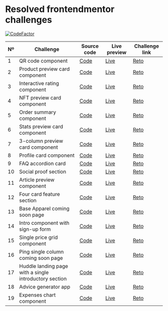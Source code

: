 # Resolved frontendmentor challenges

[![CodeFactor](https://www.codefactor.io/repository/github/javiluli/resolved-frontendmentor-challenges/badge)](https://www.codefactor.io/repository/github/javiluli/resolved-frontendmentor-challenges)

| Nº  | Challenge | Source code | Live preview | Challenge link |
| --- | --------- | ----------- | ------------ | -------------- |
| 1 | QR code component | [Code](https://github.com/javiluli/resolved-frontendmentor-challenges/tree/master/src/ResolvedChallenges/qr-code-component) | [Live](https://rfmc.netlify.app/c/qr-code-component) | [Reto](https://www.frontendmentor.io/challenges/qr-code-component-iux_sIO_H) |
  | 2 | Product preview card component | [Code](https://github.com/javiluli/resolved-frontendmentor-challenges/tree/master/src/ResolvedChallenges/product-preview-card-component) | [Live](https://rfmc.netlify.app/c/product-preview-card-component) | [Reto](https://www.frontendmentor.io/challenges/product-preview-card-component-GO7UmttRfa) |
  | 3 | Interactive rating component | [Code](https://github.com/javiluli/resolved-frontendmentor-challenges/tree/master/src/ResolvedChallenges/interactive-rating-component) | [Live](https://rfmc.netlify.app/c/interactive-rating-component) | [Reto](https://www.frontendmentor.io/challenges/interactive-rating-component-koxpeBUmI) |
  | 4 | NFT preview card component | [Code](https://github.com/javiluli/resolved-frontendmentor-challenges/tree/master/src/ResolvedChallenges/nft-preview-card-component) | [Live](https://rfmc.netlify.app/c/nft-preview-card-component) | [Reto](https://www.frontendmentor.io/challenges/nft-preview-card-component-SbdUL_w0U) |
  | 5 | Order summary component | [Code](https://github.com/javiluli/resolved-frontendmentor-challenges/tree/master/src/ResolvedChallenges/order-summary-component) | [Live](https://rfmc.netlify.app/c/order-summary-component) | [Reto](https://www.frontendmentor.io/challenges/order-summary-component-QlPmajDUj) |
  | 6 | Stats preview card component | [Code](https://github.com/javiluli/resolved-frontendmentor-challenges/tree/master/src/ResolvedChallenges/stats-preview-card-component) | [Live](https://rfmc.netlify.app/c/stats-preview-card-component) | [Reto](https://www.frontendmentor.io/challenges/stats-preview-card-component-8JqbgoU62) |
  | 7 | 3-column preview card component | [Code](https://github.com/javiluli/resolved-frontendmentor-challenges/tree/master/src/ResolvedChallenges/three-column-preview-card-component) | [Live](https://rfmc.netlify.app/c/three-column-preview-card-component) | [Reto](https://www.frontendmentor.io/challenges/3column-preview-card-component-pH92eAR2-) |
  | 8 | Profile card component | [Code](https://github.com/javiluli/resolved-frontendmentor-challenges/tree/master/src/ResolvedChallenges/profile-card-component) | [Live](https://rfmc.netlify.app/c/profile-card-component) | [Reto](https://www.frontendmentor.io/challenges/profile-card-component-cfArpWshJ) |
  | 9 | FAQ accordion card | [Code](https://github.com/javiluli/resolved-frontendmentor-challenges/tree/master/src/ResolvedChallenges/faq-accordion-card) | [Live](https://rfmc.netlify.app/c/faq-accordion-card) | [Reto](https://www.frontendmentor.io/challenges/faq-accordion-card-XlyjD0Oam) |
  | 10 | Social proof section | [Code](https://github.com/javiluli/resolved-frontendmentor-challenges/tree/master/src/ResolvedChallenges/social-proof-section) | [Live](https://rfmc.netlify.app/c/social-proof-section) | [Reto](https://www.frontendmentor.io/challenges/social-proof-section-6e0qTv_bA) |
  | 11 | Article preview component | [Code](https://github.com/javiluli/resolved-frontendmentor-challenges/tree/master/src/ResolvedChallenges/article-preview-component) | [Live](https://rfmc.netlify.app/c/article-preview-component) | [Reto](https://www.frontendmentor.io/challenges/article-preview-component-dYBN_pYFT) |
  | 12 | Four card feature section | [Code](https://github.com/javiluli/resolved-frontendmentor-challenges/tree/master/src/ResolvedChallenges/four-card-feature-section) | [Live](https://rfmc.netlify.app/c/four-card-feature-section) | [Reto](https://www.frontendmentor.io/challenges/four-card-feature-section-weK1eFYK) |
  | 13 | Base Apparel coming soon page | [Code](https://github.com/javiluli/resolved-frontendmentor-challenges/tree/master/src/ResolvedChallenges/base-apparel-coming-soon-page) | [Live](https://rfmc.netlify.app/c/base-apparel-coming-soon-page) | [Reto](https://www.frontendmentor.io/challenges/base-apparel-coming-soon-page-5d46b47f8db8a7063f9331a0) |
  | 14 | Intro component with sign-up form | [Code](https://github.com/javiluli/resolved-frontendmentor-challenges/tree/master/src/ResolvedChallenges/intro-component-with-sign-up-form) | [Live](https://rfmc.netlify.app/c/intro-component-with-sign-up-form) | [Reto](https://www.frontendmentor.io/challenges/intro-component-with-signup-form-5cf91bd49edda32581d28fd1) |
  | 15 | Single price grid component | [Code](https://github.com/javiluli/resolved-frontendmentor-challenges/tree/master/src/ResolvedChallenges/single-price-grid-component) | [Live](https://rfmc.netlify.app/c/single-price-grid-component) | [Reto](https://www.frontendmentor.io/challenges/single-price-grid-component-5ce41129d0ff452fec5abbbc) |
  | 16 | Ping single column coming soon page | [Code](https://github.com/javiluli/resolved-frontendmentor-challenges/tree/master/src/ResolvedChallenges/ping-single-column-coming-soon-page) | [Live](https://rfmc.netlify.app/c/ping-single-column-coming-soon-page) | [Reto](https://www.frontendmentor.io/challenges/ping-single-column-coming-soon-page-5cadd051fec04111f7b848da) |
  | 17 | Huddle landing page with a single introductory section | [Code](https://github.com/javiluli/resolved-frontendmentor-challenges/tree/master/src/ResolvedChallenges/huddle-landing-page-with-a-single-introductory-section) | [Live](https://rfmc.netlify.app/c/huddle-landing-page-with-a-single-introductory-section) | [Reto](https://www.frontendmentor.io/challenges/huddle-landing-page-with-a-single-introductory-section-B_2Wvxgi0) |
  | 18 | Advice generator app | [Code](https://github.com/javiluli/resolved-frontendmentor-challenges/tree/master/src/ResolvedChallenges/advice-generator-app) | [Live](https://rfmc.netlify.app/c/advice-generator-app) | [Reto](https://www.frontendmentor.io/challenges/advice-generator-app-QdUG-13db) |
  | 19 | Expenses chart component | [Code](https://github.com/javiluli/resolved-frontendmentor-challenges/tree/master/src/ResolvedChallenges/expenses-chart-component) | [Live](https://rfmc.netlify.app/c/expenses-chart-component) | [Reto](https://www.frontendmentor.io/challenges/expenses-chart-component-e7yJBUdjwt) |
  